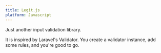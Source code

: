 ```yaml
---
title: Legit.js
platform: Javascript
---
```


Just another input validation library.

<!--more-->

It is inspired by Laravel's Validator. You create a validator instance,
add some rules, and you're good to go.
